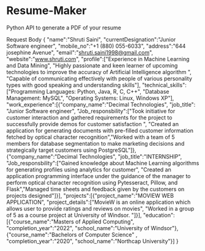 # Resume-Maker
Python API to generate a PDF of your resume

Request Body 
{
	"name":"Shruti Saini",
	"currentDesignation":"Junior Software engineer",
	"mobile_no":"+1 (880) 055-6033",
	"address":"644 josephine Avenue",
	"email":"shruti.saini1998@gmail.com",
	"website":"www.shruti.com",
	"profile":["Experience in Machine Learning and Data Mining", "Highly passionate and keen learner of upcoming technologies to improve the accuracy of Artificial Intelligence algorithm ", "Capable of communicating effectively with people of various personality types with good speaking and understanding skills"],
	"technical_skills":["Programming Languages: Python, Java, R, C, C++",
	"Database Management: MySQL",
	"Operating Systems: Linux, Windows XP"],
	"work_experience":[{"company_name":"Decimal Technologies", "job_title": "Junior Software engineer", "Job_responsbility":["Took initiative for customer interaction and gathered requirements for the project to successfully provide demos for customer satisfaction ", "Created an application for generating documents with pre-filled customer information fetched by optical character recognition","Worked with a team of 5 members for database segmentation to make marketing decisions and strategically target customers using PostgreSQL"]},
	{"company_name":"Decimal Technologies", "job_title":"INTERNSHIP", "Job_responsbility":["Gained knowledge about Machine Learning algorithms for generating profiles using analytics for customer", "Created an application programming interface under the guidance of the manager to perform optical character recognition using Pytesseract, Pillow, and Flask","Managed time sheets and feedback given by the customers on projects designed"]}],
	"projects":[{"project_name":"MOVIEW WEB APPLICATION", "project_details":["MovieW is an online application which allows user to provide ratings and reviews on movies", "Worked in a group of 5 as a course project at University of Windsor. "]}],
	"education":[{"course_name":"Masters of Applied Computing", "completion_year":"2022", "school_name":"University of Windsor"}, {"course_name":"Bachelors of Computer Science" , "completion_year":"2020", "school_name":"Northcap University"}]
}

